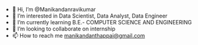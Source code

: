 - 👋 Hi, I’m @Manikandanravikumar
- 👀 I’m interested in Data Scientist, Data Analyst, Data Engineer
- 🌱 I’m currently learning B.E.- COMPUTER SCIENCE AND ENGINEERING
- 💞️ I’m looking to collaborate on internship
- 📫 How to reach me manikandanthappai@gmail.com

<!---
Manikandanravikumar/Manikandanravikumar is a ✨ special ✨ repository because its `README.md` (this file) appears on your GitHub profile.
You can click the Preview link to take a look at your changes.
--->
